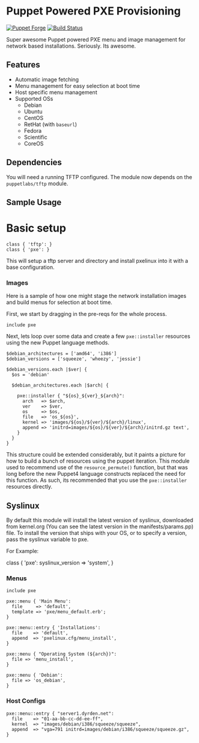 # Puppet Powered PXE Provisioning

[![Puppet Forge](https://img.shields.io/puppetforge/v/zleslie/pxe.svg)]() [![Build Status](https://travis-ci.org/xaque208/puppet-pxe.svg?branch=master)](https://travis-ci.org/xaque208/puppet-pxe)

Super awesome Puppet powered PXE menu and image management for network based
installations.  Seriously.  Its awesome.

Features
--------
  * Automatic image fetching
  * Menu management for easy selection at boot time
  * Host specific menu management
  * Supported OSs
    * Debian
    * Ubuntu
    * CentOS
    * RetHat (with `baseurl`)
    * Fedora
    * Scientific
    * CoreOS

Dependencies
---

You will need a running TFTP configured.  The module now depends on the
`puppetlabs/tftp` module.

## Sample Usage

# Basic setup

```Puppet
class { 'tftp': }
class { 'pxe': }
```

This will setup a tftp server and directory and install pxelinux into it with a
base configuration.

### Images

Here is a sample of how one might stage the network installation images and
build menus for selection at boot time.

First, we start by dragging in the pre-reqs for the whole process.

```Puppet
include pxe
```

Next, lets loop over some data and create a few `pxe::installer` resources
using the new Puppet language methods.

```Puppet
$debian_architectures = ['amd64', 'i386']
$debian_versions = ['squeeze', 'wheezy', 'jessie']

$debian_versions.each |$ver| {
  $os = 'debian'

  $debian_architectures.each |$arch| {

    pxe::installer { "${os}_${ver}_${arch}":
      arch   => $arch,
      ver    => $ver,
      os     => $os,
      file   => 'os_${os}',
      kernel => 'images/${os}/${ver}/${arch}/linux',
      append => 'initrd=images/${os}/${ver}/${arch}/initrd.gz text',
    }
  }
}
```

This structure could be extended considerably, but it paints a picture for how
to build a bunch of resources using the puppet iteration.  This module used to
recommend use of the `resource_permute()` function, but that was long before
the new Puppet4 language constructs replaced the need for this function.  As
such, its recommended that you use the `pxe::installer` resources directly.

## Syslinux

By default this module will install the latest version of syslinux, downloaded
from kernel.org (You can see the latest version in the manifests/params.pp)
file.  To install the version that ships with your OS, or to specify a version,
pass the syslinux variable to pxe.  

For Example:

class { 'pxe':
  syslinux_version => 'system',
}

### Menus

```Puppet
include pxe

pxe::menu { 'Main Menu':
  file     => 'default',
  template => 'pxe/menu_default.erb';
}

pxe::menu::entry { 'Installations':
  file    => 'default',
  append  => 'pxelinux.cfg/menu_install',
}

pxe::menu { "Operating System (${arch})":
  file => 'menu_install',
}

pxe::menu { 'Debian':
  file => 'os_debian',
}
```

### Host Configs

```Puppet
pxe::menu::entry { "server1.dyrden.net":
  file    => "01-aa-bb-cc-dd-ee-ff",
  kernel  => "images/debian/i386/squeeze/squeeze",
  append  => "vga=791 initrd=images/debian/i386/squeeze/squeeze.gz",
}
```
